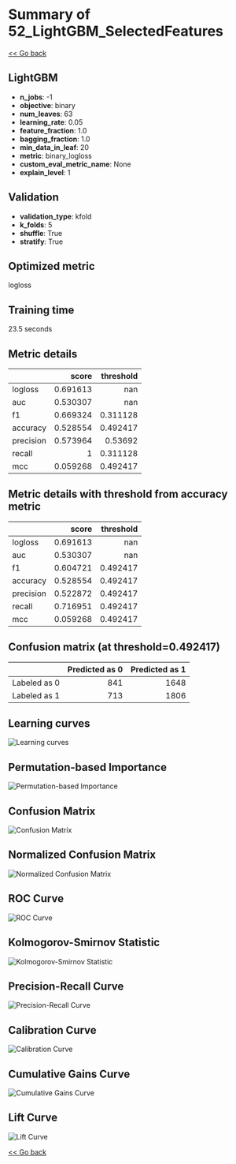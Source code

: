 # Summary of 52_LightGBM_SelectedFeatures

[<< Go back](../README.md)


## LightGBM
- **n_jobs**: -1
- **objective**: binary
- **num_leaves**: 63
- **learning_rate**: 0.05
- **feature_fraction**: 1.0
- **bagging_fraction**: 1.0
- **min_data_in_leaf**: 20
- **metric**: binary_logloss
- **custom_eval_metric_name**: None
- **explain_level**: 1

## Validation
 - **validation_type**: kfold
 - **k_folds**: 5
 - **shuffle**: True
 - **stratify**: True

## Optimized metric
logloss

## Training time

23.5 seconds

## Metric details
|           |    score |   threshold |
|:----------|---------:|------------:|
| logloss   | 0.691613 |  nan        |
| auc       | 0.530307 |  nan        |
| f1        | 0.669324 |    0.311128 |
| accuracy  | 0.528554 |    0.492417 |
| precision | 0.573964 |    0.53692  |
| recall    | 1        |    0.311128 |
| mcc       | 0.059268 |    0.492417 |


## Metric details with threshold from accuracy metric
|           |    score |   threshold |
|:----------|---------:|------------:|
| logloss   | 0.691613 |  nan        |
| auc       | 0.530307 |  nan        |
| f1        | 0.604721 |    0.492417 |
| accuracy  | 0.528554 |    0.492417 |
| precision | 0.522872 |    0.492417 |
| recall    | 0.716951 |    0.492417 |
| mcc       | 0.059268 |    0.492417 |


## Confusion matrix (at threshold=0.492417)
|              |   Predicted as 0 |   Predicted as 1 |
|:-------------|-----------------:|-----------------:|
| Labeled as 0 |              841 |             1648 |
| Labeled as 1 |              713 |             1806 |

## Learning curves
![Learning curves](learning_curves.png)

## Permutation-based Importance
![Permutation-based Importance](permutation_importance.png)
## Confusion Matrix

![Confusion Matrix](confusion_matrix.png)


## Normalized Confusion Matrix

![Normalized Confusion Matrix](confusion_matrix_normalized.png)


## ROC Curve

![ROC Curve](roc_curve.png)


## Kolmogorov-Smirnov Statistic

![Kolmogorov-Smirnov Statistic](ks_statistic.png)


## Precision-Recall Curve

![Precision-Recall Curve](precision_recall_curve.png)


## Calibration Curve

![Calibration Curve](calibration_curve_curve.png)


## Cumulative Gains Curve

![Cumulative Gains Curve](cumulative_gains_curve.png)


## Lift Curve

![Lift Curve](lift_curve.png)



[<< Go back](../README.md)
